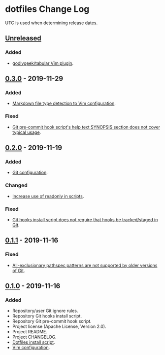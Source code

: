 # dotfiles Change Log
UTC is used when determining release dates.

## [Unreleased](https://github.com/apcountryman/dotfiles/compare/master...develop)
### Added
- [godlygeek/tabular Vim plugin](https://github.com/apcountryman/dotfiles/issues/28).

## [0.3.0](https://github.com/apcountryman/dotfiles/compare/0.2.0...0.3.0) - 2019-11-29
### Added
- [Markdown file type detection to Vim configuration](https://github.com/apcountryman/dotfiles/issues/23).

### Fixed
- [Git pre-commit hook script's help text SYNOPSIS section does not cover typical usage](https://github.com/apcountryman/dotfiles/issues/22).

## [0.2.0](https://github.com/apcountryman/dotfiles/compare/0.1.1...0.2.0) - 2019-11-19
### Added
- [Git configuration](https://github.com/apcountryman/dotfiles/issues/16).

### Changed
- [Increase use of readonly in scripts](https://github.com/apcountryman/dotfiles/issues/14).

### Fixed
- [Git hooks install script does not require that hooks be tracked/staged in Git](https://github.com/apcountryman/dotfiles/issues/13).

## [0.1.1](https://github.com/apcountryman/dotfiles/compare/0.1.0...0.1.1) - 2019-11-16
### Fixed
- [All-exclusionary pathspec patterns are not supported by older versions of Git](https://github.com/apcountryman/dotfiles/issues/9).

## [0.1.0](https://github.com/apcountryman/dotfiles/compare/cd276ce3083f6c130eae8b134a82247847ce06ed...0.1.0) - 2019-11-16
### Added
- Repository/user Git ignore rules.
- Repository Git hooks install script.
- Repository Git pre-commit hook script.
- Project license (Apache License, Version 2.0).
- Project README.
- Project CHANGELOG.
- [Dotfiles install script](https://github.com/apcountryman/dotfiles/issues/1).
- [Vim configuration](https://github.com/apcountryman/dotfiles/issues/2).
